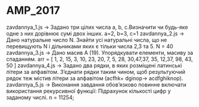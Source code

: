 # AMP_2017

zavdannya_1.js -> Задано три цілих числа a, b, c.Визначити чи будь-яке одне з них дорівнює сумі двох інших.
a=2, b=3, c=1
zavdannya_2.js -> Дано натуральне число N. Знайти усі натуральні числа, що не перевищують N і дільниками яких є тільки числа 2,3 та 5.
N = 40
zavdannya_3.js -> Дано масив А (19). Упорядкувати елементи, масиву за спаданням.
arr = [ 1, 2, 15, 3, 10, 23, 20, 7, 5, 28, 30,47,37, 35, 12,37, 98, 43, 50 ]
zavdannya_4.js -> Задано два рядки, в яких розміщені латинські літери за алфавітом. З’єднати рядки таким чином,  щоб результуючий рядок теж містив літери за алфавітом (acfhk+ dginop-> acdfghiknop).
zavdannya_5.js -> Виконання завдання обов’язково повинне включати використання рекурсивної функції: Підрахунок кількості цифр у заданому числі.
n = 11254;
